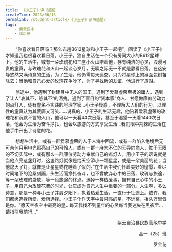 ```yaml
---
title: 《小王子》读书感悟
createTime: 2023/06/13
permalink: /student-article/《小王子》读书感悟/
tags:
    - 紫云民中
    - 读后感
---
```


$\qquad$“你喜欢看日落吗？那么去趟B612星球和小王子一起吧”。阅读了《小王子》才知道我也很喜欢看日落。小王子，独自生活在一个只有房间大小的B612星球上，他的生活中，或有一朵玫瑰花和三座小火山陪着他，存有纯洁的心灵，浪漫可贵的童真，与玫瑰花和火山一起谈心岁月，无聊之际无一不就是静看日落。在这安静悠然又满诗意的生活，为了生活，他仍需每天巡查，只为将星球上的猴面包树苗除去；当他和自己心爱的玫瑰花争吵了，为了寻找新的友谊，他进行了旅游。  

$\qquad$旅途中，他遇到了封建目中无人的国王，遇到了爱慕虚荣至极的庸人，遇到了让人“哀其不，怒其不”的酒鬼，遇到了盲目的“资本家”商人、甘愿做廉价劳动力的点灯人，徒有虚名不实践的地理学家…小王子疑惑，不理解大人们的行为，以理性的童真认为其荒唐又可笑……说真的，小王子的生活无趣，他陪着爱慕虚荣的玫瑰花和沉默不言的火山，他可以一天看44次日落，甚至于渴望一天看1440次日落，他会为生活为奋斗挣扎，也会以旅游的方式享受生活…我们眼中荆棘的生活在他手中开出了诗意的花。  

$\qquad$想想生活中，或有一群爱慕虚荣的人于人海中回流，或有一群陷入绝境后无可奈何只用电光照亮自己的可怜人，或有一群一麻木不仁的无导向商人，忙于无限的不切实际中，或有那么一群康价劳动力奉献自己的点灯人，用小王子的话说就是当他点亮这盏灯时，这盏路灯就像是给天空添小一颗星星，或是一朵美丽的花；当他熄灭了灯，就像是让星星或花睡着了似的。”在生活中我们怀着美好的憧憬，看尽时间笔下的沧桑刻画，头生活而挣扎奋斗，也不曾放弃心中的日落、玫瑰与旅途，等一朵玫瑰的盛放，等一段旅途的终点。选择一样热爱事，拥有自己心中的小王子，用自己为玫瑰花费的时光，让它成为自己人生中重要的一部分。人生啊，多么诗意，那是一种与小王子并肩夕阳下，执着热爱生活，一直行于征途上。或许，我们都愿选择所爱，爱所选择。小王子化作天宇中最闪亮的星，不远离，抬头万里皆是你。“愿天空夜空中最亮的星…每天我找不到童年的心灵每当我迷失在黑夜里…请指引我前行…”  

<p align="right">紫云自治县民族高级中学</p>     
<p align="right">高一（25）班</p>
<p align="right">罗金花</p>        

